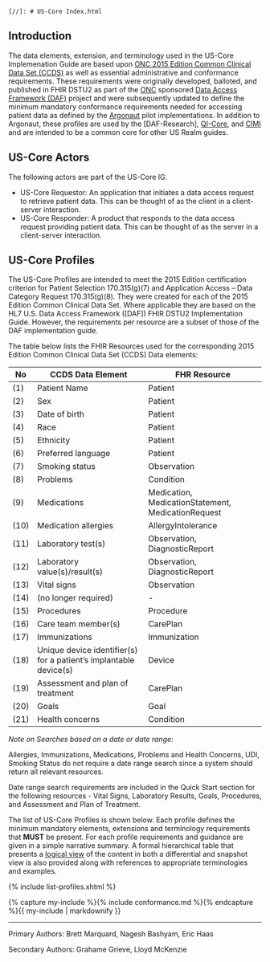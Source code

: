 ﻿	[//]: # US-Core Index.html

## Introduction

The data elements, extension, and terminology used in the US-Core Implemenation Guide are based upon [ONC 2015 Edition Common Clinical Data Set (CCDS)] as well as essential administrative and conformance requirements.   These requirements were originally developed, balloted, and published in FHIR DSTU2 as part of the [ONC] sponsored [Data Access Framework (DAF)] project and were subsequently updated to define the minimum mandatory conformance requirements needed for accessing patient data as defined by the [Argonaut] pilot implementations.  In addition to Argonaut, these profiles are used by the [DAF-Research], [QI-Core], and [CIMI] and are intended to be a common core for other US Realm guides.

## US-Core Actors

The following actors are part of the US-Core IG.

* US-Core Requestor: An application that initiates a data access request to retrieve patient data. This can be thought of as the client in a client-server interaction.
* US-Core Responder: A product that responds to the data access request providing patient data. This can be thought of as the server in a client-server interaction.


## US-Core Profiles

The US-Core Profiles are intended to meet the 2015 Edition certification criterion for Patient Selection 170.315(g)(7) and Application Access – Data Category Request 170.315(g)(8). They were created for each of the 2015 Edition Common Clinical Data Set. Where applicable they are based on the HL7 U.S. Data Access Framework ([DAF]) FHIR DSTU2 Implementation Guide. However, the requirements per resource are a subset of those of the DAF implementation guide.

The table below lists the FHIR Resources used for the corresponding 2015 Edition Common Clinical Data Set (CCDS) Data elements:

No| CCDS Data Element | FHR Resource
---|---|---|
(1) |  Patient Name | Patient
(2) |  Sex | Patient
(3) |  Date of birth | Patient
(4) |  Race | Patient
(5) |  Ethnicity | Patient
(6) |  Preferred language | Patient
(7) |  Smoking status | Observation
(8) |  Problems | Condition
(9) |  Medications | Medication, MedicationStatement, MedicationRequest
(10) |  Medication allergies | AllergyIntolerance
(11) |  Laboratory test(s) | Observation, DiagnosticReport
(12) |  Laboratory value(s)/result(s) | Observation, DiagnosticReport
(13) |  Vital signs | Observation
(14) |  (no longer required) | -
(15) |  Procedures | Procedure
(16) |  Care team member(s) | CarePlan
(17) |  Immunizations | Immunization
(18) |  Unique device identifier(s) for a patient’s implantable device(s) | Device
(19) |  Assessment and plan of treatment | CarePlan
(20) |  Goals | Goal
(21) |  Health concerns | Condition

*Note on Searches based on a date or date range:*

Allergies, Immunizations, Medications, Problems and Health Concerns, UDI, Smoking Status do not require a date range search since a system should return all relevant resources.

Date range search requirements are included in the Quick Start section for the following resources - Vital Signs, Laboratory Results, Goals, Procedures, and Assessment and Plan of Treatment.


The list of US-Core Profiles is shown below.  Each profile defines the minimum mandatory elements, extensions and terminology requirements that **MUST** be present. For each profile requirements and guidance are given in a simple narrative summary. A formal hierarchical table that presents a [logical view] of the content in both a differential and snapshot view is also provided along with references to appropriate terminologies and examples.


{% include list-profiles.xhtml %}


{% capture my-include %}{% include conformance.md %}{% endcapture %}{{ my-include | markdownify }}

----


Primary Authors: Brett Marquard, Nagesh Bashyam, Eric Haas

Secondary Authors: Grahame Grieve, Lloyd McKenzie



[QI-Core]:https://oncprojectracking.healthit.gov/wiki/display/TechLabSC/CQF+Home
[CIMI]:http://www.opencimi.org
[Argonaut]: http://argonautwiki.hl7.org/index.php?title=Main_Page
[US-Core]: US-Core.html
[US-Core]: US-Core.html
[US-Core-Research]: US-Core-research.html
[US-Core Security]: US-Core-security.html
[ONC]: http://www.healthit.gov/newsroom/about-onc
[Data Access Framework (DAF)]: http://wiki.siframework.org/Data+Access+Framework+Homepage
[PCORnet]: http://www.pcornet.org/
[Argonaut]: http://argonautwiki.hl7.org/index.php?title=Main_Page
[ONC 2015 Edition Common Clinical Data Set (CCDS)]: https://www.healthit.gov/sites/default/files/2015Ed_CCG_CCDS.pdf
[profiles]: http://hl7.org/fhir/profiling.html
[logical view]: http://hl7.org/fhir/formats.html#table
[StructureDefinitions]: http://hl7.org/fhir/structuredefinition.html
[Value sets]: http://hl7.org/fhir/valueset.html
[CodeSystem]: http://hl7.org/fhir/codesystem.html
[ConceptMap]: http://hl7.org/fhir/conceptmap.html
[NamingSystem]: http://hl7.org/fhir/namingsystem.html
[FHIR Conformance Rules]: http://hl7.org/fhir/capabilitystatement-rules.html
[dataAbsentReason]: http://hl7.org/fhir/extension-data-absent-reason.html
[FHIR Terminology]: http://hl7.org/fhir/terminologies.html
[FHIR RESTful API]: http://hl7.org/fhir/http.html
[HTTP]: http://hl7.org/fhir/http.html
[FHIR Data Types]: http://hl7.org/fhir/datatypes.html
[FHIR Search]: http://hl7.org/fhir/search.html
[FHIR Resource]: http://hl7.org/fhir/formats.html
